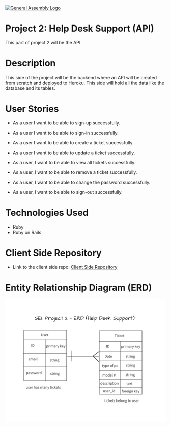 [![General Assembly Logo](https://camo.githubusercontent.com/1a91b05b8f4d44b5bbfb83abac2b0996d8e26c92/687474703a2f2f692e696d6775722e636f6d2f6b6538555354712e706e67)](https://generalassemb.ly/education/web-development-immersive)

# **Project 2: Help Desk Support (API)**

This part of project 2 will be the API.

# **Description**
This side of the project will be the backend where an API will be created from scratch and deployed to Heroku. This side will hold all the data like the database and its tables.

# **User Stories**
- As a user I want to be able to sign-up successfully.

- As a user I want to be able to sign-in successfully.

- As a user I want to be able to create a ticket successfully.

- As a user I want to be able to update a ticket successfully.

- As a user, I want to be able to view all tickets successfully.

- As a user, I want to be able to remove a ticket successfully.

- As a user, I want to be able to change the password successfully.

- As a user, I want to be able to sign-out successfully.

# **Technologies Used**
- Ruby
- Ruby on Rails

# **Client Side Repository**
- Link to the client side repo: [Client Side Repository](https://github.com/Nancy4510/project2_api)

# **Entity Relationship Diagram (ERD)**
![Login Page](ERD.png)
